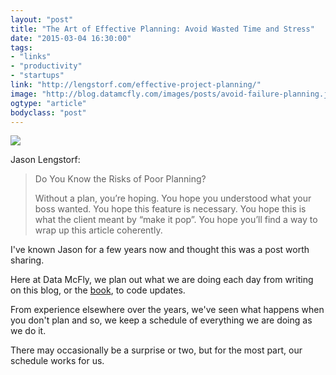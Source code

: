 ```yaml
---
layout: "post"
title: "The Art of Effective Planning: Avoid Wasted Time and Stress"
date: "2015-03-04 16:30:00"
tags: 
- "links"
- "productivity"
- "startups"
link: "http://lengstorf.com/effective-project-planning/"
image: "http://blog.datamcfly.com/images/posts/avoid-failure-planning.jpg"
ogtype: "article"
bodyclass: "post"
---
```


<a href="http://lengstorf.com/effective-project-planning/">
<div class="box-wrap"><div class="box">
	<img src="http://blog.datamcfly.com/images/posts/avoid-failure-planning.jpg" />
</div></div>
</a>

Jason Lengstorf:

> Do You Know the Risks of Poor Planning?
> 
> Without a plan, you’re hoping. You hope you understood what your boss wanted. You hope this feature is necessary. You hope this is what the client meant by “make it pop”. You hope you’ll find a way to wrap up this article coherently.

I've known Jason for a few years now and thought this was a post worth sharing.

Here at Data McFly, we plan out what we are doing each day from writing on this blog, or the [book](http://blog.datamcfly.com/2015/03/04/real-time-web), to code updates.

From experience elsewhere over the years, we've seen what happens when you don't plan and so, we keep a schedule of everything we are doing as we do it.

There may occasionally be a surprise or two, but for the most part, our schedule works for us.